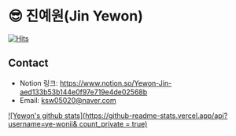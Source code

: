# &#128526; 진예원(Jin Yewon)
[![Hits](https://hits.seeyoufarm.com/api/count/incr/badge.svg?url=https%3A%2F%2Fgithub.com%2Fye-wonii&count_bg=%2399C9B1&title_bg=%23E7B345&icon=&icon_color=%23E7E7E7&title=hits&edge_flat=false)](https://hits.seeyoufarm.com)

## Contact

- Notion 링크: <https://www.notion.so/Yewon-Jin-aed133b53b144e0f97e719e4de02568b>
- Email: <ksw05020@naver.com>

[![Yewon's github stats](https://github-readme-stats.vercel.app/api?username=ye-wonii& count_private = true)](https://github.com/anuraghazra/github-readme-stats)
